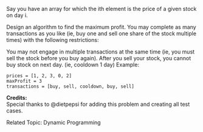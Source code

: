 Say you have an array for which the ith element is the price of a given stock on day i.

Design an algorithm to find the maximum profit. You may complete as many transactions as you like (ie, buy one and sell one share of the stock multiple times) with the following restrictions:

You may not engage in multiple transactions at the same time (ie, you must sell the stock before you buy again).
After you sell your stock, you cannot buy stock on next day. (ie, cooldown 1 day)
Example:
```
prices = [1, 2, 3, 0, 2]
maxProfit = 3
transactions = [buy, sell, cooldown, buy, sell]
```

**Credits:**  
Special thanks to @dietpepsi for adding this problem and creating all test cases.

Related Topic: Dynamic Programming

